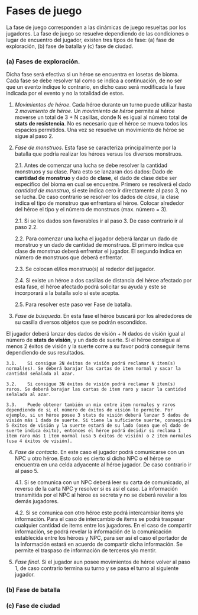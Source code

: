 # Fases de juego

La fase de juego corresponden a las dinámicas de juego resueltas por los jugadores. La fase de juego se resuelve dependiendo de las condiciones o lugar de encuentro del jugador, existen tres tipos de fase: (a) fase de exploración, (b) fase de batalla y (c) fase de ciudad.

### (a)	Fases de exploración.

Dicha fase será efectiva si un héroe se encuentra en losetas de bioma.
Cada fase se debe resolver tal como se indica a continuación, de no ser que un evento indique lo contrario, en dicho caso será modificada la fase indicada por el evento y no la totalidad de estos.

1. *Movimientos de héroe*. Cada héroe durante un turno puede utilizar hasta 2 *movimiento de héroe*. Un *movimiento de héroe* permite al héroe moverse un total de 3 + N casillas, donde N es igual al número total de **stats de resistencia**. No es necesario que el héroe se mueva todos los espacios permitidos. Una vez se resuelve un movimiento de héroe se sigue al paso 2.

2. *Fase de monstruos*. Esta fase se caracteriza principalmente por la batalla que podría realizar los héroes versus los diversos monstruos.

    2.1.  Antes de comenzar una lucha se debe resolver la cantidad monstruos y su clase. Para esto se lanzaran dos dados: Dado de **cantidad de monstruo** y dado de **clase**, el dado de clase debe ser especifico del bioma en cual se encuentre. Primero se resolverá el dado *cantidad de monstruo*, si este indica cero ir directamente al paso 3, no se lucha. De caso contrario se resolver los dados de *clase*, la clase indica el tipo de monstruo que enfrentara el héroe. Colocar alrededor del héroe el tipo y el número de monstruos (max. número = 3).

    2.1.	Si se los dados son favorables ir al paso 3. De caso contrario ir al paso 2.2.

    2.2.	Para comenzar una lucha el jugador deberá lanzar un dado de monstruo y un dado de cantidad de monstruos. El primero indica que clase de monstruo deberá enfrentar el jugador. El segundo indica en número de monstruos que deberá enfrentar.

    2.3.	Se colocan el/los monstruo(s) al rededor del jugador.

    2.4.	Si existe un héroe a dos casillas de distancia del héroe afectado por esta fase, el héroe afectado podrá solicitar su ayuda y este se incorporará a la batalla solo si este acepta.

    2.5.	Para resolver este paso ver Fase de batalla.

3. *Fase de búsqueda*. En esta fase el héroe buscará por los alrededores de su casilla diversos objetos que se podrán escondidos.

El jugador deberá lanzar dos dados de visión + N dados de visión igual al número de **stats de visión**, y un dado de suerte. Si el héroe consigue al menos 2 éxitos de visión y la suerte corre a su favor podrá conseguir items dependiendo de sus resultados.

    3.1.	Si consigue 2N éxitos de visión podrá reclamar N item(s) normal(es). Se deberá barajar las cartas de item normal y sacar la cantidad señalada al azar.

    3.2.	Si consigue 3N éxitos de visión podrá reclamar N item(s) raros. Se deberá barajar las cartas de item raro y sacar la cantidad señalada al azar.

    3.3.	Puede obtener también un mix entre item normales y raros dependiendo de si el número de éxitos de visión lo permite. Por ejemplo, si un héroe posee 3 stats de visión deberá lanzar 5 dados de visión más 1 dado de suerte. Si tiene la suficiente suerte, conseguirá 5 éxitos de visión y la suerte estará de su lado (osea que el dado de suerte indica éxito), entonces el héroe podrá decidir si reclama 1 item raro más 1 item normal (usa 5 éxitos de visión) o 2 item normales (usa 4 éxitos de visión).

4. *Fase de contacto*. En este caso el jugador podrá comunicarse con un NPC u otro héroe. Esto solo es cierto si dicho NPC o el héroe se encuentra en una celda adyacente al héroe jugador. De caso contrario ir al paso 5.

    4.1.	Si se comunica con un NPC deberá leer su carta de comunicado, al reverso de la carta NPC y resolver si es así el caso. La información transmitida por el NPC al héroe es secreta y no se deberá revelar a los demás jugadores.

    4.2.	Si se comunica con otro héroe este podrá intercambiar items y/o información. Para el caso de intercambio de items se podrá traspasar cualquier cantidad de items entre los jugadores. En el caso de compartir información, se podrá revelar la información de la comunicación establecida entre los héroes y NPC, para ser así el caso el portador de la información estará en acuerdo de compartir dicha información. Se permite el traspaso de información de terceros y/o mentir.

5. *Fase final*. Si el jugador aun posee movimientos de héroe volver al paso 1, de caso contrario termina su turno y se pasa el turno al siguiente jugador.

### (b)	Fase de batalla

### (c)	Fase de ciudad
